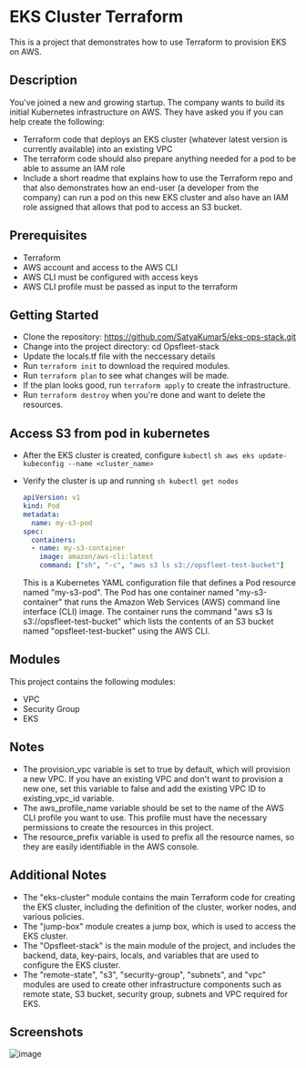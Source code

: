 # EKS Cluster Terraform
This is a project that demonstrates how to use Terraform to provision EKS on AWS.

## Description
You've joined a new and growing startup.
The company wants to build its initial Kubernetes infrastructure on AWS.
They have asked you if you can help create the following:
- Terraform code that deploys an EKS cluster (whatever latest version is currently available) into an existing VPC
- The terraform code should also prepare anything needed for a pod to be able to assume an IAM role
- Include a short readme that explains how to use the Terraform repo and that also demonstrates how an end-user (a developer from the company) can run a pod on this new EKS cluster and also have an IAM role assigned that allows that pod to access an S3 bucket.

## Prerequisites
- Terraform
- AWS account and access to the AWS CLI
- AWS CLI must be configured with access keys
- AWS CLI profile must be passed as input to the terraform

## Getting Started
- Clone the repository: https://github.com/SatyaKumar5/eks-ops-stack.git
- Change into the project directory: cd Opsfleet-stack
- Update the locals.tf file with the neccessary details
- Run `terraform init` to download the required modules.
- Run `terraform plan` to see what changes will be made.
- If the plan looks good, run `terraform apply` to create the infrastructure.
- Run `terraform destroy` when you're done and want to delete the resources.

## Access S3 from pod in kubernetes
- After the EKS cluster is created, configure `kubectl`
    ```sh aws eks update-kubeconfig --name <cluster_name> ```
- Verify the cluster is up and running
```sh kubectl get nodes```

    ``` yaml
    apiVersion: v1
    kind: Pod
    metadata:
      name: my-s3-pod
    spec:
      containers:
      - name: my-s3-container
        image: amazon/aws-cli:latest
        command: ["sh", "-c", "aws s3 ls s3://opsfleet-test-bucket"] 
    ```
    
    This is a Kubernetes YAML configuration file that defines a Pod resource named "my-s3-pod". The Pod has one container named "my-s3-container" that runs the Amazon Web Services (AWS) command line interface (CLI) image. The container runs the command "aws s3 ls s3://opsfleet-test-bucket" which lists the contents of an S3 bucket named "opsfleet-test-bucket" using the AWS CLI.
    
## Modules
This project contains the following modules:
- VPC
- Security Group
- EKS

## Notes
- The provision_vpc variable is set to true by default, which will provision a new VPC. If you have an existing VPC and don't want to provision a new one, set this variable to false and add the existing VPC ID to existing_vpc_id variable.
- The aws_profile_name variable should be set to the name of the AWS CLI profile you want to use. This profile must have the necessary permissions to create the resources in this project.
- The resource_prefix variable is used to prefix all the resource names, so they are easily identifiable in the AWS console.

## Additional Notes

- The "eks-cluster" module contains the main Terraform code for creating the EKS cluster, including the definition of the cluster, worker nodes, and various policies.
- The "jump-box" module creates a jump box, which is used to access the EKS cluster.
- The "Opsfleet-stack" is the main module of the project, and includes the backend, data, key-pairs, locals, and variables that are used to configure the EKS cluster.
- The "remote-state", "s3", "security-group", "subnets", and "vpc" modules are used to create other infrastructure components such as remote state, S3 bucket, security group, subnets and VPC required for EKS.

## Screenshots
![image](https://user-images.githubusercontent.com/43503036/215183877-80784918-37c2-4570-a869-aba8aa9cd320.png)


